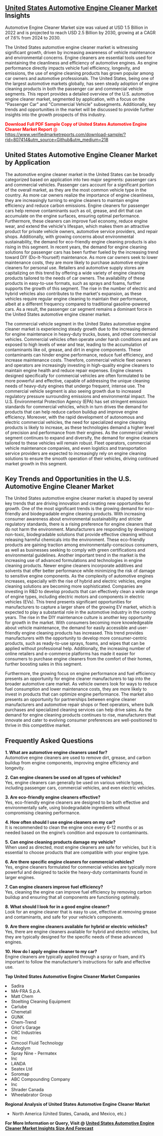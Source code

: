 <h2><a href="https://www.verifiedmarketreports.com/download-sample/?rid=807414&amp;utm_source=Github&amp;utm_medium=218" target="_blank">United States Automotive Engine Cleaner Market</a> Insights</h2><p>Automotive Engine Cleaner Market size was valued at USD 1.5 Billion in 2022 and is projected to reach USD 2.5 Billion by 2030, growing at a CAGR of 7.6% from 2024 to 2030.</p><p><p>The United States automotive engine cleaner market is witnessing significant growth, driven by increasing awareness of vehicle maintenance and environmental concerns. Engine cleaners are essential tools used for maintaining the cleanliness and efficiency of automotive engines. As engine performance directly impacts vehicle fuel efficiency, longevity, and emissions, the use of engine cleaning products has grown popular among car owners and automotive professionals. The United States, being one of the largest automotive markets globally, has seen steady adoption of engine cleaning products in both the passenger car and commercial vehicle segments. This report provides a detailed overview of the U.S. automotive engine cleaner market, segmented by application, with a focus on the "Passenger Car" and "Commercial Vehicle" subsegments. Additionally, key trends and opportunities in the market will be discussed to provide further insights into the growth prospects of this industry. <p><span class=""><span style="color: #ff0000;"><strong>Download Full PDF Sample Copy of United States Automotive Engine Cleaner Market Report</strong> @ </span><a href="https://www.verifiedmarketreports.com/download-sample/?rid=807414&amp;utm_source=Github&amp;utm_medium=218" target="_blank">https://www.verifiedmarketreports.com/download-sample/?rid=807414&amp;utm_source=Github&amp;utm_medium=218</a></span></p></p> <h2>United States Automotive Engine Cleaner Market by Application</h2> <p>The automotive engine cleaner market in the United States can be broadly categorized based on application into two major segments: passenger cars and commercial vehicles. Passenger cars account for a significant portion of the overall market, as they are the most common vehicle type in the country. As more car owners realize the importance of engine cleanliness, they are increasingly turning to engine cleaners to maintain engine efficiency and reduce carbon emissions. Engine cleaners for passenger cars help remove contaminants such as oil, grease, and dirt that can accumulate on the engine surfaces, ensuring optimal performance. Furthermore, these cleaners can improve fuel economy, reduce engine wear, and extend the vehicle's lifespan, which makes them an attractive product for private vehicle owners, automotive service providers, and repair shops. Additionally, with growing concerns about environmental sustainability, the demand for eco-friendly engine cleaning products is also rising in this segment. In recent years, the demand for engine cleaning solutions for passenger cars has been further fueled by the increasing trend toward DIY (Do-It-Yourself) maintenance. As more car owners seek to lower maintenance costs, they are more likely to purchase automotive engine cleaners for personal use. Retailers and automotive supply stores are capitalizing on this trend by offering a wide variety of engine cleaning products tailored to the needs of car owners. The availability of these products in easy-to-use formats, such as sprays and foams, further supports the growth of this segment. The rise in the number of electric and hybrid vehicles also contributes to the market's expansion, as these vehicles require regular engine cleaning to maintain their performance, albeit at a different frequency compared to traditional gasoline-powered cars. As a result, the passenger car segment remains a dominant force in the United States automotive engine cleaner market.</p> <p>The commercial vehicle segment in the United States automotive engine cleaner market is experiencing steady growth due to the increasing demand for engine maintenance in heavy-duty trucks, buses, and other commercial vehicles. Commercial vehicles often operate under harsh conditions and are exposed to high levels of wear and tear, leading to the accumulation of contaminants like oil, grease, and dirt in engine components. These contaminants can hinder engine performance, reduce fuel efficiency, and increase maintenance costs. Therefore, commercial vehicle fleet owners and operators are increasingly investing in high-quality engine cleaners to maintain engine health and reduce repair expenses. Engine cleaners designed specifically for commercial vehicles are often formulated to be more powerful and effective, capable of addressing the unique cleaning needs of heavy-duty engines that undergo frequent, intense use. The commercial vehicle segment is also seeing growth due to increased regulatory pressure surrounding emissions and environmental impact. The U.S. Environmental Protection Agency (EPA) has set stringent emission standards for commercial vehicles, which in turn drives the demand for products that can help reduce carbon buildup and improve engine efficiency. Moreover, with the rapid development of autonomous and electric commercial vehicles, the need for specialized engine cleaning products is likely to increase, as these technologies demand a higher level of precision and performance from their engines. As the commercial vehicle segment continues to expand and diversify, the demand for engine cleaners tailored to these vehicles will remain robust. Fleet operators, commercial vehicle maintenance companies, and even logistics and transportation service providers are expected to increasingly rely on engine cleaning solutions to ensure the smooth operation of their vehicles, driving continued market growth in this segment.</p> <h2>Key Trends and Opportunities in the U.S. Automotive Engine Cleaner Market</h2> <p>The United States automotive engine cleaner market is shaped by several key trends that are driving innovation and creating new opportunities for growth. One of the most significant trends is the growing demand for eco-friendly and biodegradable engine cleaning products. With increasing consumer awareness about environmental sustainability and stricter regulatory standards, there is a rising preference for engine cleaners that do not harm the environment. Manufacturers are responding by developing non-toxic, biodegradable solutions that provide effective cleaning without releasing harmful chemicals into the environment. These eco-friendly products are gaining traction among environmentally-conscious consumers, as well as businesses seeking to comply with green certifications and environmental guidelines. Another important trend in the market is the increasing use of advanced formulations and technologies in engine cleaning products. Newer engine cleaners incorporate additives and solvents that offer better performance while minimizing the risk of damage to sensitive engine components. As the complexity of automotive engines increases, especially with the rise of hybrid and electric vehicles, engine cleaning solutions are becoming more sophisticated. Companies are investing in R&D to develop products that can effectively clean a wide range of engine types, including electric motors and components in electric vehicles (EVs). This trend presents significant opportunities for manufacturers to capture a larger share of the growing EV market, which is expected to play a substantial role in the automotive industry in the coming years. The rise in the DIY maintenance culture is another key opportunity for growth in the market. With consumers becoming more knowledgeable about vehicle maintenance, the demand for easily accessible and user-friendly engine cleaning products has increased. This trend provides manufacturers with the opportunity to develop more consumer-centric products, such as ready-to-use sprays, foams, and wipes that can be applied without professional help. Additionally, the increasing number of online retailers and e-commerce platforms has made it easier for consumers to purchase engine cleaners from the comfort of their homes, further boosting sales in this segment.</p> <p>Furthermore, the growing focus on engine performance and fuel efficiency presents an opportunity for engine cleaner manufacturers to tap into the broader automotive care market. As vehicle owners look for ways to reduce fuel consumption and lower maintenance costs, they are more likely to invest in products that can optimize engine performance. The market also presents an opportunity for partnerships between engine cleaner manufacturers and automotive repair shops or fleet operators, where bulk purchases and specialized cleaning services can help drive sales. As the demand for engine cleaning products continues to rise, manufacturers that innovate and cater to evolving consumer preferences are well-positioned to thrive in this competitive market.</p> <h2>Frequently Asked Questions</h2> <p><b>1. What are automotive engine cleaners used for?</b><br>Automotive engine cleaners are used to remove dirt, grease, and carbon buildup from engine components, improving engine efficiency and longevity.</p> <p><b>2. Can engine cleaners be used on all types of vehicles?</b><br>Yes, engine cleaners can generally be used on various vehicle types, including passenger cars, commercial vehicles, and even electric vehicles.</p> <p><b>3. Are eco-friendly engine cleaners effective?</b><br>Yes, eco-friendly engine cleaners are designed to be both effective and environmentally safe, using biodegradable ingredients without compromising cleaning performance.</p> <p><b>4. How often should I use engine cleaners on my car?</b><br>It is recommended to clean the engine once every 6-12 months or as needed based on the engine’s condition and exposure to contaminants.</p> <p><b>5. Can engine cleaning products damage my vehicle?</b><br>When used as directed, most engine cleaners are safe for vehicles, but it is essential to choose products that are compatible with your engine type.</p> <p><b>6. Are there specific engine cleaners for commercial vehicles?</b><br>Yes, engine cleaners formulated for commercial vehicles are typically more powerful and designed to tackle the heavy-duty contaminants found in larger engines.</p> <p><b>7. Can engine cleaners improve fuel efficiency?</b><br>Yes, cleaning the engine can improve fuel efficiency by removing carbon buildup and ensuring that all components are functioning optimally.</p> <p><b>8. What should I look for in a good engine cleaner?</b><br>Look for an engine cleaner that is easy to use, effective at removing grease and contaminants, and safe for your vehicle’s components.</p> <p><b>9. Are there engine cleaners available for hybrid or electric vehicles?</b><br>Yes, there are engine cleaners available for hybrid and electric vehicles, but they are typically designed for the specific needs of these advanced engines.</p> <p><b>10. How do I apply engine cleaner to my car?</b><br>Engine cleaners are typically applied through a spray or foam, and it’s important to follow the manufacturer’s instructions for safe and effective use.</p> </p><p><strong>Top United States Automotive Engine Cleaner Market Companies</strong></p><div data-test-id=""><p><li>Sadira</li><li> MA-FRA S.p.A.</li><li> Matt Chem</li><li> Stoelting Cleaning Equipment</li><li> Carlube</li><li> Chemetall</li><li> GUNK</li><li> Chem-Trend</li><li> Griot's Garage</li><li> CRC Industries</li><li> Inc</li><li> Cimcool Fluid Technology</li><li> Autoglym</li><li> Spray Nine - Permatex</li><li> Inc</li><li> LANDA</li><li> Seatex Ltd</li><li> Soromap</li><li> ABC Compounding Company</li><li> Inc</li><li> Shrader Canada</li><li> Wheelabrator Group</li></p><div><strong>Regional Analysis of&nbsp;United States Automotive Engine Cleaner Market</strong></div><ul><li dir="ltr"><p dir="ltr">North America&nbsp;(United States, Canada, and Mexico, etc.)</p></li></ul><p><strong>For More Information or Query, Visit @&nbsp;</strong><strong><a href="https://www.verifiedmarketreports.com/product/automotive-engine-cleaner-market/?utm_source=Github&amp;utm_medium=218" target="_blank">United States Automotive Engine Cleaner Market Insights Size And Forecast</a></strong></p></div>
